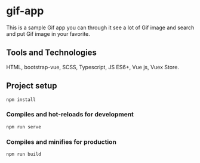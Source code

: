 # gif-app

This is a sample Gif app you can through it see a lot of Gif image and search and put Gif image in your favorite.

## Tools and Technologies

HTML, bootstrap-vue, SCSS, Typescript, JS ES6+, Vue js, Vuex Store.

## Project setup
```
npm install
```

### Compiles and hot-reloads for development
```
npm run serve
```

### Compiles and minifies for production
```
npm run build
```
